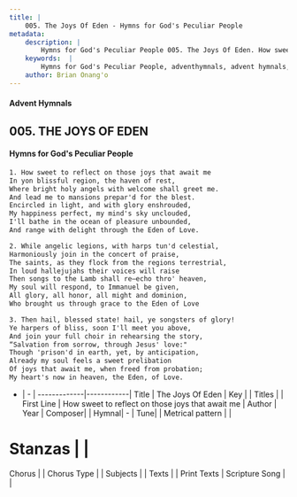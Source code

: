 ```yaml
---
title: |
    005. The Joys Of Eden - Hymns for God's Peculiar People
metadata:
    description: |
        Hymns for God's Peculiar People 005. The Joys Of Eden. How sweet to reflect on those joys that await me In yon blissful region, the haven of rest, Where bright holy angels with welcome shall greet me. And lead me to mansions prepar'd for the blest. Encircled in light, and with glory enshrouded, My happiness perfect, my mind's sky unclouded, I'll bathe in the ocean of pleasure unbounded, And range with delight through the Eden of Love.  
    keywords:  |
        Hymns for God's Peculiar People, adventhymnals, advent hymnals, The Joys Of Eden, How sweet to reflect on those joys that await me. 
    author: Brian Onang'o
---
```

#### Advent Hymnals
## 005. THE JOYS OF EDEN
####  Hymns for God's Peculiar People
```txt
1. How sweet to reflect on those joys that await me
In yon blissful region, the haven of rest,
Where bright holy angels with welcome shall greet me.
And lead me to mansions prepar'd for the blest.
Encircled in light, and with glory enshrouded,
My happiness perfect, my mind's sky unclouded,
I'll bathe in the ocean of pleasure unbounded,
And range with delight through the Eden of Love.

2. While angelic legions, with harps tun'd celestial,
Harmoniously join in the concert of praise,
The saints, as they flock from the regions terrestrial,
In loud hallejujahs their voices will raise
Then songs to the Lamb shall re—echo thro' heaven,
My soul will respond, to Immanuel be given,
All glory, all honor, all might and dominion,
Who brought us through grace to the Eden of Love

3. Then hail, blessed state! hail, ye songsters of glory!
Ye harpers of bliss, soon I'll meet you above,
And join your full choir in rehearsing the story,
“Salvation from sorrow, through Jesus' love:"
Though 'prison'd in earth, yet, by anticipation,
Already my soul feels a sweet prelibation
Of joys that await me, when freed from probation;
My heart's now in heaven, the Eden, of Love.


```
- |   -  |
-------------|------------|
Title | The Joys Of Eden |
Key |  |
Titles |  |
First Line | How sweet to reflect on those joys that await me |
Author | 
Year | 
Composer|  |
Hymnal|  - |
Tune|  |
Metrical pattern | |
# Stanzas |  |
Chorus |  |
Chorus Type |  |
Subjects |  |
Texts |  |
Print Texts | 
Scripture Song |  |
    
